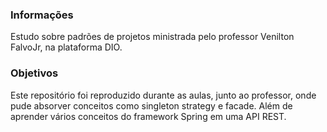### Informações
Estudo sobre padrões de projetos ministrada pelo professor Venilton FalvoJr, na plataforma DIO. 

### Objetivos
Este repositório foi reproduzido durante as aulas, junto ao professor, onde pude absorver conceitos como singleton strategy e facade. Além de aprender vários conceitos do framework Spring em uma API REST.

